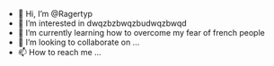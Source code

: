 - 👋 Hi, I’m @Ragertyp
- 👀 I’m interested in dwqzbzbwqzbudwqzbwqd
- 🌱 I’m currently learning how to overcome my fear of french people
- 💞️ I’m looking to collaborate on ...
- 📫 How to reach me ...

<!---
Ragertyp/Ragertyp is a ✨ special ✨ repository because its `README.md` (this file) appears on your GitHub profile.
You can click the Preview link to take a look at your changes.
--->
